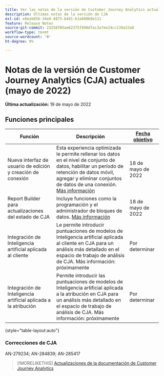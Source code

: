 ```yaml
---
title: Ver las notas de la versión de Customer Journey Analytics actuales
description: Últimas notas de la versión de CJA
exl-id: e8eab856-34e0-4875-b441-b1e680b9e111
feature: Release Notes
source-git-commit: 23258f85ae62375f498d7ac3a7ee24cc139a22a8
workflow-type: tm+mt
source-wordcount: '0'
ht-degree: 0%

---
```


# Notas de la versión de Customer Journey Analytics (CJA) actuales (mayo de 2022)

**Última actualización:** 19 de mayo de 2022

## Funciones principales

| Función | Descripción | [Fecha objetivo](/help/release-notes/releases.md) |
| ----------- | ---------- | ----- |
| Nueva interfaz de usuario de edición y creación de conexión | Esta experiencia optimizada le permite rellenar los datos en el nivel de conjunto de datos, habilitar un período de retención de datos móvil, agregar y eliminar conjuntos de datos de una conexión. [Más información](/help/connections/create-connection.md) | 18 de mayo de 2022 |
| Report Builder para actualizaciones del estado de CJA | Incluye funciones como la programación y el administrador de bloques de datos. [Más información](https://experienceleague.adobe.com/docs/analytics-platform/using/cja-reportbuilder/manage-reportbuilder.html) | 18 de mayo de 2022 |
| Integración de Inteligencia artificial aplicada al cliente | Le permite introducir puntuaciones de modelos de Inteligencia artificial aplicada al cliente en CJA para un análisis más detallado en el espacio de trabajo de análisis de CJA. Más información: próximamente | Por determinar |
| Integración de Inteligencia artificial aplicada a la atribución | Permite introducir las puntuaciones de modelos de Inteligencia artificial aplicada a la atribución en CJA para un análisis más detallado en el espacio de trabajo de análisis de CJA. Más información: próximamente | Por determinar |

{style=&quot;table-layout:auto&quot;}

### Correcciones de CJA

AN-279234; AN-284839; AN-285417

>[!MORELIKETHIS]
>[Actualizaciones de la documentación de Customer Journey Analytics](/help/release-notes/doc-changes.md)
